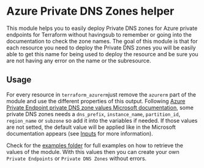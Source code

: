 # Azure Private DNS Zones helper

This module helps you to easily deploy Private DNS zones for Azure private endpoints for Terraform without havingsub to remember or going into the documentation to check the zone names. The goal of this module is that for each resource you need to deploy the Private DNS zones you will be easily able to get this name for being used to deploy the resource and be sure you are not having any error on the name or the subresource.

## Usage

For every resource in `terraform_azurerm`just remove the `azurerm` part of the module and use the different properties of this output. Following [Azure Private Endpoint private DNS zone values Microsoft documentation](https://learn.microsoft.com/en-us/azure/private-link/private-endpoint-dns), some private DNS zones needs a `dns_prefix`, `instance_name`, `partition_id`, `region_name` or `subzone` so add it into the variables if needed. If those values are not setted, the default value will be applied like in the Microsoft documentation appears (see [Inputs](#Inputs) for more information).

Check for the [examples folder](./examles) for full examples on how to retrieve the values of the module. With this values then you can create your own `Private Endpoints` or `Private DNS Zones` without errors.


